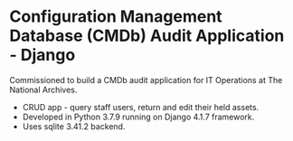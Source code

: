 # Configuration Management Database (CMDb) Audit Application - Django

Commissioned to build a CMDb audit application for IT Operations at The National Archives.

* CRUD app - query staff users, return and edit their held assets.<br />
* Developed in Python 3.7.9 running on Django 4.1.7 framework.<br />
* Uses sqlite 3.41.2 backend.
